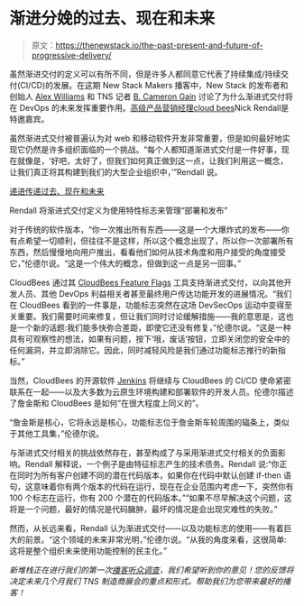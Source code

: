 # 渐进分娩的过去、现在和未来

> 原文：<https://thenewstack.io/the-past-present-and-future-of-progressive-delivery/>

虽然渐进交付的定义可以有所不同，但是许多人都同意它代表了持续集成/持续交付(CI/CD)的发展。在这期 New Stack Makers 播客中，New Stack 的发布者和创始人 [Alex Williams](/author/alex/) 和 TNS 记者 [B. Cameron Gain](https://thenewstack.io/author/bruce-gain/) 讨论了为什么渐进式交付将在 DevOps 的未来发挥重要作用。[高级产品营销经理](https://www.linkedin.com/in/nickrendall)[cloud bees](https://www.cloudbees.com/?utm_content=inline-mention)Nick Rendall是特邀嘉宾。

虽然渐进式交付被普遍认为对 web 和移动软件开发非常重要，但是如何最好地实现它仍然是许多组织面临的一个挑战。“每个人都知道渐进式交付是一件好事，现在就像是，‘好吧，太好了，但我们如何真正做到这一点，让我们利用这一概念，让我们真正将其构建到我们的大型企业组织中，’”Rendall 说。

[递进传递过去、现在和未来](https://thenewstack.simplecast.com/episodes/progressive-delivery-past-present-and-future)

Rendall 将渐进式交付定义为使用特性标志来管理“部署和发布”

对于传统的软件版本，“你一次推出所有东西——这是一个大爆炸式的发布——你有点希望一切顺利，但往往不是这样，所以这个概念出现了，所以你一次部署所有东西，然后慢慢地向用户推出，看看他们如何从技术角度和用户接受的角度接受它，”伦德尔说。“这是一个伟大的概念，但做到这一点是另一回事。”

CloudBees 通过其 [CloudBees Feature Flags](https://www.cloudbees.com/feature-flags) 工具支持渐进式交付，以向其他开发人员、其他 DevOps 利益相关者甚至最终用户传达功能开发的进展情况。“我们在 CloudBees 看到的一件事是，功能标志突然在这场 DevSecOps 运动中变得至关重要。我们需要时间来修复，但让我们同时讨论缓解措施——我的意思是，这也是一个新的话题:我们能多快弥合差距，即使它还没有修复，”伦德尔说。“这是一种具有可观察性的想法，如果有问题，按下‘哦，废话’按钮，立即关闭您的安全中的任何漏洞，并立即消除它。因此，同时减轻风险是我们通过功能标志推行的新指标。”

当然，CloudBees 的开源软件 [Jenkins](https://www.jenkins.io/) 将继续与 CloudBees 的 CI/CD 使命紧密联系在一起——以及大多数为云原生环境构建和部署软件的开发人员。伦德尔描述了詹金斯和 CloudBees 是如何“在很大程度上同义的”。

“詹金斯是核心，它将永远是核心，功能标志位于詹金斯车轮周围的辐条上，类似于其他工具集，”伦德尔说。

与渐进式交付相关的挑战依然存在，甚至构成了与采用渐进式交付相关的负面影响。Rendall 解释说，一个例子是由特征标志产生的技术债务。Rendall 说:“你正在同时为所有客户创建不同的潜在代码版本，如果你在代码中默认创建 if-then 语句，这意味着你有两个版本的代码在运行，现在在企业范围内考虑一下，突然你有 100 个标志在运行，你有 200 个潜在的代码版本。”“如果不尽早解决这个问题，这将是一个问题，最好的情况是代码臃肿，最坏的情况是会出现灾难性的失败。”

然而，从长远来看，Rendall 认为渐进式交付——以及功能标志的使用——有着巨大的前景。“这个领域的未来非常光明，”伦德尔说。“从我的角度来看，这很简单:这将是整个组织未来使用功能控制的民主化。”

*新堆栈正在进行我们的第一次[播客听众调查](https://www.surveymonkey.com/r/CGRYYJZ)，我们希望听到你的意见！您的反馈将决定未来几个月我们 TNS 制造商展会的重点和形式。帮助我们为您带来最好的播客！*

<svg xmlns:xlink="http://www.w3.org/1999/xlink" viewBox="0 0 68 31" version="1.1"><title>Group</title> <desc>Created with Sketch.</desc></svg>